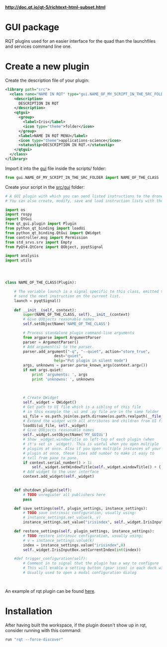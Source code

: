 <strong> http://doc.qt.io/qt-5/richtext-html-subset.html </strong>



GUI package
===========

RQT plugins used for an easier interface for the quad than the launchfiles and services command line one.

# Create a new plugin
 Create the description file of your plugin:
```XML
<library path="src">
  <class name="NAME IN RQT" type="gui.NAME_OF_MY_SCRIPT_IN_THE_SRC_FOLDER.NAME_OF_THE_CLASS" base_class_type="rqt_gui_py::Plugin">
    <description>
      DESCRIPTION IN RQT
    </description>
    <qtgui>
      <group>
        <label>Iris</label>
        <icon type="theme">folder</icon>
      </group>
      <label>NAME IN RQT MENU</label>
      <icon type="theme">applications-science</icon>
      <statustip>DECSCRIPTION IN RQT.</statustip>
    </qtgui>
  </class>
</library>
```
Import it into the [gui](scripts/gui) file inside the scripts/ folder:
```Python
from gui.NAME_OF_MY_SCRIPT_IN_THE_SRC_FOLDER import NAME_OF_THE_CLASS
```
Create your script in the [src/gui](src/gui) folder:
```Python
# A GUI plugin with which you can send listed instructions to the drone one at a time.
# You can also create, modify, save and load instruction lists with the plugin.

import os
import rospy
import QtGui
from qt_gui.plugin import Plugin
from python_qt_binding import loadUi
from python_qt_binding.QtGui import QWidget
from controller.msg import Permission
from std_srvs.srv import Empty
from PyQt4.QtCore import QObject, pyqtSignal

import analysis
import utils




class NAME_OF_THE_CLASS(Plugin):

    # The variable launch is a signal specific to this class, emitted to make the plugin
    # send the next instruction on the current list.
    launch = pyqtSignal()
    
    def __init__(self, context):
        super(NAME_OF_THE_CLASS, self).__init__(context)
        # Give QObjects reasonable names
        self.setObjectName('NAME_OF_THE_CLASS')

        # Process standalone plugin command-line arguments
        from argparse import ArgumentParser
        parser = ArgumentParser()
        # Add argument(s) to the parser.
        parser.add_argument("-q", "--quiet", action="store_true",
                      dest="quiet",
                      help="Put plugin in silent mode")
        args, unknowns = parser.parse_known_args(context.argv())
        if not args.quiet:
            print 'arguments: ', args
            print 'unknowns: ', unknowns
        
        
        
        # Create QWidget
        self._widget = QWidget()
        # Get path to UI file which is a sibling of this file
        # in this example the .ui and .py file are in the same folder
        ui_file = os.path.join(os.path.dirname(os.path.realpath(__file__)), 'MY_GUI.ui')
        # Extend the widget with all attributes and children from UI file
        loadUi(ui_file, self._widget)
        # Give QObjects reasonable names
        self._widget.setObjectName('MY_GUIUi')
        # Show _widget.windowTitle on left-top of each plugin (when 
        # it's set in _widget). This is useful when you open multiple 
        # plugins at once. Also if you open multiple instances of your 
        # plugin at once, these lines add number to make it easy to 
        # tell from pane to pane.
        if context.serial_number() > 1:
            self._widget.setWindowTitle(self._widget.windowTitle() + (' (%d)' % context.serial_number()))
        # Add widget to the user interface
        context.add_widget(self._widget)

    
    def shutdown_plugin(self):
        # TODO unregister all publishers here
        pass

    def save_settings(self, plugin_settings, instance_settings):
        # TODO save intrinsic configuration, usually using:
        # instance_settings.set_value(k, v)
        instance_settings.set_value("irisindex", self._widget.IrisInputBox.currentIndex())

    def restore_settings(self, plugin_settings, instance_settings):
        # TODO restore intrinsic configuration, usually using:
        # v = instance_settings.value(k)
        index = instance_settings.value("irisindex",0)
        self._widget.IrisInputBox.setCurrentIndex(int(index))

    #def trigger_configuration(self):
        # Comment in to signal that the plugin has a way to configure
        # This will enable a setting button (gear icon) in each dock widget title bar
        # Usually used to open a modal configuration dialog

    

```
An example of rqt plugin can be found [here](http://wiki.ros.org/rqt/Tutorials/Create%20your%20new%20rqt%20plugin#Install_.26_Run_your_plugin).


# Installation
After having built the workspace, if the plugin doesn't show up in rqt, consider running with this command:
```Bash
run "rqt --force-discover"
```